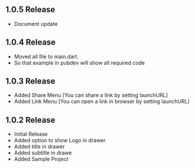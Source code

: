 ## 1.0.5 Release 

* Document update 

## 1.0.4 Release 

* Moved all file to main.dart. 
* So that example in pubdev will show all required code 

## 1.0.3 Release 

* Added Share Menu [You can share a link by setting launchURL]
* Added Link Menu [You can open a link in browser by setting launchURL]

## 1.0.2 Release 

* Initial Release 
* Added option to show Logo in drawer 
* Added title in drawer 
* Added subtitle in drawe 
* Added Sample Project 